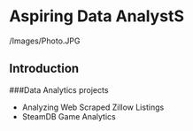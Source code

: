 # Aspiring Data AnalystS 

/Images/Photo.JPG
## Introduction


###Data Analytics projects 
- Analyzing Web Scraped Zillow Listings
- SteamDB Game Analytics

